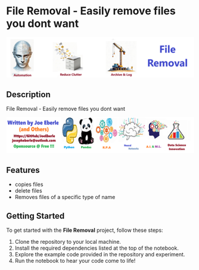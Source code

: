# File Removal - Easily remove files you dont want 

![solution code Logo](code.png)

## Description

File Removal - Easily remove files you dont want 

![Developer Logo](developer.png)


## Features

- copies files
- delete files
- Removes files of a specific type of name

## Getting Started

To get started with the **File Removal** project, follow these steps:

1. Clone the repository to your local machine.
2. Install the required dependencies listed at the top of the notebook.
3. Explore the example code provided in the repository and experiment.
4. Run the notebook to hear your code come to life!

 


